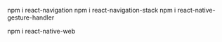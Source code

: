 npm i react-navigation
npm i react-navigation-stack
npm i react-native-gesture-handler

npm i react-native-web
